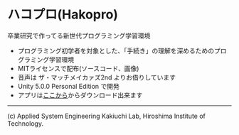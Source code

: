 ハコプロ(Hakopro)
==================

卒業研究で作ってる新世代プログラミング学習環境

* プログラミング初学者を対象とした、「手続き」の理解を深めるためのプログラミング学習環境
* MITライセンスで配布(ソースコード、画像)
* 音声は ザ・マッチメイカァズ2nd よりお借りしています
* Unity 5.0.0 Personal Edition で開発
* アプリは[ここから](https://play.google.com/store/apps/details?id=com.hitkakiuchi.hakopro)からダウンロード出来ます

- - -
(c) Applied System Engineering Kakiuchi Lab, Hiroshima Institute of Technology.

